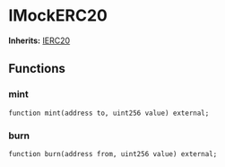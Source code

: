# IMockERC20
**Inherits:**
[IERC20](/lib/forge-std/src/interfaces/IERC20.sol/interface.IERC20.md)


## Functions
### mint


```solidity
function mint(address to, uint256 value) external;
```

### burn


```solidity
function burn(address from, uint256 value) external;
```

